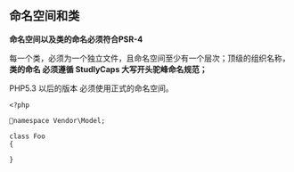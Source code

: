 ## 命名空间和类

**命名空间以及类的命名必须符合PSR-4**

每一个类，必须为一个独立文件，且命名空间至少有一个层次；顶级的组织名称，**类的命名 必须遵循 StudlyCaps 大写开头驼峰命名规范；**

PHP5.3 以后的版本 必须使用正式的命名空间。

```
<?php

namespace Vendor\Model;

class Foo
{

}
```



